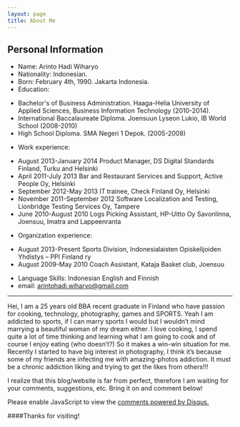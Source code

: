 ```yaml
---
layout: page
title: About Me
---
```


<h2>Personal Information</h2>

* Name: Arinto Hadi Wiharyo
* Nationality: Indonesian.
* Born: February 4th, 1990. Jakarta Indonesia.
* Education: 
 - Bachelor's of Business Administration. Haaga-Helia University of Applied Sciences, Business Information Technology (2010-2014).
 - International Baccalaureate Diploma. Joensuun Lyseon Lukio, IB World School (2008-2010)
 - High School Diploma. SMA Negeri 1 Depok. (2005-2008)
* Work experience:
 - August 2013-January 2014 Product Manager, DS Digital Standards Finland, Turku and Helsinki
 - April 2011-July 2013 Bar and Restaurant Services and Support, Active People Oy, Helsinki
 - September 2012-May 2013 IT trainee, Check Finland Oy, Helsinki
 - November 2011-September 2012 Software Localization and Testing, Lionbridge Testing Services Oy, Tampere
 - June 2010-August 2010 Logs Picking Assistant, HP-Uitto Oy Savonlinna, Joensuu, Imatra and Lappeenranta
* Organization experience:
 - August 2013-Present Sports Division, Indonesialaisten Opiskelijoiden Yhdistys – PPI Finland ry
 - August 2009-May 2010 Coach Assistant, Kataja Basket club, Joensuu
* Language Skills: Indonesian English and Finnish
* email: arintohadi.wiharyo@gmail.com

****

<p>
Hei, I am a 25 years old BBA recent graduate in Finland who have passion for cooking, technology, photography, games and SPORTS. Yeah I am addicted to sports, if I can marry sports I would but I wouldn’t mind marrying a beautiful woman of my dream either. I love cooking, I spend quite a lot of time thinking and learning what I am going to cook and of course I enjoy eating (who doesn’t?) So it makes a win-win situation for me. Recently I started to have big interest in photography, I think it’s because some of my friends are infecting me with amazing-photos addiction. It must be a chronic addiction liking and trying to get the likes from others!!!
</p>

<p class="message">
I realize that this blog/website is far from perfect, therefore I am waiting for your comments, suggestions, etc. Bring it on and comment below!
</p>

<div id="disqus_thread"></div>
<script type="text/javascript">
    /* * * CONFIGURATION VARIABLES * * */
    var disqus_shortname = 'arintole';
    
    /* * * DON'T EDIT BELOW THIS LINE * * */
    (function() {
        var dsq = document.createElement('script'); dsq.type = 'text/javascript'; dsq.async = true;
        dsq.src = '//' + disqus_shortname + '.disqus.com/embed.js';
        (document.getElementsByTagName('head')[0] || document.getElementsByTagName('body')[0]).appendChild(dsq);
    })();
</script>
<noscript>Please enable JavaScript to view the <a href="https://disqus.com/?ref_noscript" rel="nofollow">comments powered by Disqus.</a></noscript>



####Thanks for visiting!
